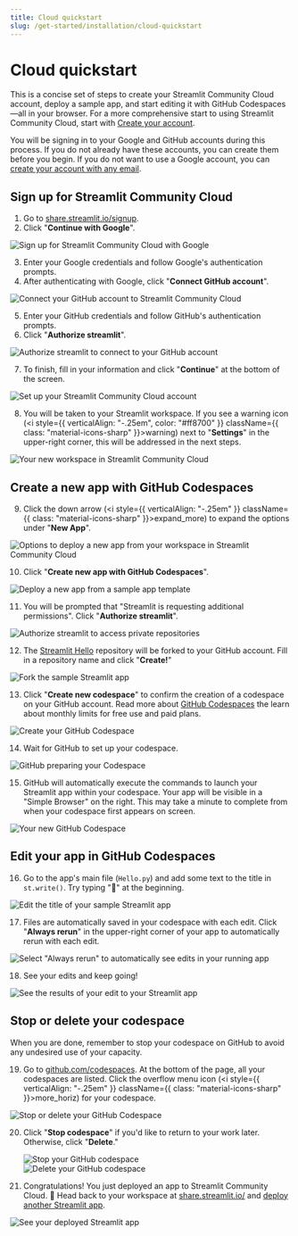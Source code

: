 ```yaml
---
title: Cloud quickstart
slug: /get-started/installation/cloud-quickstart
---
```


# Cloud quickstart

This is a concise set of steps to create your Streamlit Community Cloud account, deploy a sample app, and start editing it with GitHub Codespaces&mdash;all in your browser. For a more comprehensive start to using Streamlit Community Cloud, start with [Create your account](/streamlit-community-cloud/get-started/create-your-account).

You will be signing in to your Google and GitHub accounts during this process. If you do not already have these accounts, you can create them before you begin. If you do not want to use a Google account, you can [create your account with any email](/streamlit-community-cloud/get-started/create-your-account#primary-identity-option-2-email).

## Sign up for Streamlit Community Cloud

1. Go to <a href="https://share.streamlit.io/signup" target="_blank">share.streamlit.io/signup</a>.
2. Click "**Continue with Google**".

<div style={{ maxWidth: '50%', margin: 'auto' }}>
<Image alt="Sign up for Streamlit Community Cloud with Google" src="/images/streamlit-community-cloud/sign-up-Google-XL.png" />
</div>

3. Enter your Google credentials and follow Google's authentication prompts.
4. After authenticating with Google, click "**Connect GitHub account**".

<div style={{ maxWidth: '50%', margin: 'auto' }}>
<Image alt="Connect your GitHub account to Streamlit Community Cloud" src="/images/streamlit-community-cloud/sign-up-2.png" />
</div>

5. Enter your GitHub credentials and follow GitHub's authentication prompts.
6. Click "**Authorize streamlit**".

<div style={{ maxWidth: '50%', margin: 'auto' }}>
<Image alt="Authorize streamlit to connect to your GitHub account" src="/images/streamlit-community-cloud/GitHub-auth1-none.png" />
</div>

7. To finish, fill in your information and click "**Continue**" at the bottom of the screen.

<div style={{ maxWidth: '70%', margin: 'auto' }}>
<Image alt="Set up your Streamlit Community Cloud account" src="/images/streamlit-community-cloud/sign-up-3.png" />
</div>

8. You will be taken to your Streamlit workspace. If you see a warning icon (<i style={{ verticalAlign: "-.25em", color: "#ff8700" }} className={{ class: "material-icons-sharp" }}>warning</i>) next to "**Settings**" in the upper-right corner, this will be addressed in the next steps.

<div style={{ maxWidth: '90%', margin: 'auto' }}>
<Image alt="Your new workspace in Streamlit Community Cloud" src="/images/streamlit-community-cloud/workspace-empty-warning.png" />
</div>

## Create a new app with GitHub Codespaces

9. Click the down arrow (<i style={{ verticalAlign: "-.25em" }} className={{ class: "material-icons-sharp" }}>expand_more</i>) to expand the options under "**New App**".

<div style={{ maxWidth: '90%', margin: 'auto' }}>
<Image alt="Options to deploy a new app from your workspace in Streamlit Community Cloud" src="/images/streamlit-community-cloud/deploy-menu.png" />
</div>

10. Click "**Create new app with GitHub Codespaces**".

<div style={{ maxWidth: '90%', margin: 'auto' }}>
<Image alt="Deploy a new app from a sample app template" src="/images/streamlit-community-cloud/deploy-codespaces.png" />
</div>

11. You will be prompted that "Streamlit is requesting additional permissions". Click "**Authorize streamlit**".

<div style={{ maxWidth: '50%', margin: 'auto' }}>
<Image alt="Authorize streamlit to access private repositories" src="/images/streamlit-community-cloud/GitHub-auth2-none.png" />
</div>

12. The <a href="https://github.com/streamlit/streamlit-hello" target="_blank">Streamlit Hello</a> repository will be forked to your GitHub account. Fill in a repository name and click "**Create!**"

<div style={{ maxWidth: '90%', margin: 'auto' }}>
<Image alt="Fork the sample Streamlit app" src="/images/streamlit-community-cloud/deploy-codespaces-1.png" />
</div>

13. Click "**Create new codespace**" to confirm the creation of a codespace on your GitHub account. Read more about <a href="https://github.com/features/codespaces" target="_blank">GitHub Codespaces</a> the learn about monthly limits for free use and paid plans.

<div style={{ maxWidth: '90%', margin: 'auto' }}>
<Image alt="Create your GitHub Codespace" src="/images/streamlit-community-cloud/deploy-codespaces-2.png" />
</div>

14. Wait for GitHub to set up your codespace.

<div style={{ maxWidth: '90%', margin: 'auto' }}>
<Image alt="GitHub preparing your Codespace" src="/images/streamlit-community-cloud/deploy-codespaces-3.png" />
</div>

15. GitHub will automatically execute the commands to launch your Streamlit app within your codespace. Your app will be visible in a "Simple Browser" on the right. This may take a minute to complete from when your codespace first appears on screen.

<div style={{ maxWidth: '90%', margin: 'auto' }}>
<Image alt="Your new GitHub Codespace" src="/images/streamlit-community-cloud/deploy-hello-codespace.png" />
</div>

## Edit your app in GitHub Codespaces

16. Go to the app's main file (`Hello.py`) and add some text to the title in `st.write()`. Try typing ":balloon:" at the beginning.

<div style={{ maxWidth: '90%', margin: 'auto' }}>
<Image alt="Edit the title of your sample Streamlit app" src="/images/streamlit-community-cloud/deploy-hello-edit-title.png" />
</div>

17. Files are automatically saved in your codespace with each edit. Click "**Always rerun**" in the upper-right corner of your app to automatically rerun with each edit.

<div style={{ maxWidth: '90%', margin: 'auto' }}>
<Image alt='Select "Always rerun" to automatically see edits in your running app' src="/images/streamlit-community-cloud/deploy-hello-edit-rerun.png" />
</div>

18. See your edits and keep going!

<div style={{ maxWidth: '90%', margin: 'auto' }}>
<Image alt="See the results of your edit to your Streamlit app" src="/images/streamlit-community-cloud/deploy-hello-edit-result.png" />
</div>

## Stop or delete your codespace

When you are done, remember to stop your codespace on GitHub to avoid any undesired use of your capacity.

19. Go to <a href="https://github.com/codespaces" target="_blank">github.com/codespaces</a>. At the bottom of the page, all your codespaces are listed. Click the overflow menu icon (<i style={{ verticalAlign: "-.25em" }} className={{ class: "material-icons-sharp" }}>more_horiz</i>) for your codespace.

<div style={{ maxWidth: '90%', margin: 'auto' }}>
<Image alt="Stop or delete your GitHub Codespace" src="/images/streamlit-community-cloud/deploy-hello-codespace-manage.png" />
</div>

20. Click "**Stop codespace**" if you'd like to return to your work later. Otherwise, click "**Delete**."

    <Flex>
    <div style={{ maxWidth: '40%', margin: 'auto' }}>
    <Image alt="Stop your GitHub codespace" src="/images/streamlit-community-cloud/codespace-menu-stop.png" />
    </div>
    <div style={{ maxWidth: '40%', margin: 'auto' }}>
    <Image alt="Delete your GitHub codespace" src="/images/streamlit-community-cloud/codespace-menu-delete.png" />
    </div>
    </Flex>

21. Congratulations! You just deployed an app to Streamlit Community Cloud. 🎉 Head back to your workspace at <a href="https://share.streamlit.io/" target="_blank">share.streamlit.io/</a> and [deploy another Streamlit app](/streamlit-community-cloud/deploy-your-app).

<div style={{ maxWidth: '90%', margin: 'auto' }}>
<Image alt="See your deployed Streamlit app" src="/images/streamlit-community-cloud/deploy-hello-workspace.png" />
</div>
